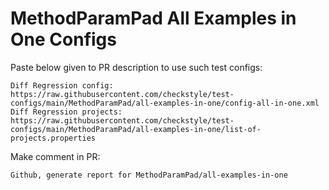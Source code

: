 # MethodParamPad All Examples in One Configs
Paste below given to PR description to use such test configs:
```
Diff Regression config: https://raw.githubusercontent.com/checkstyle/test-configs/main/MethodParamPad/all-examples-in-one/config-all-in-one.xml
Diff Regression projects: https://raw.githubusercontent.com/checkstyle/test-configs/main/MethodParamPad/all-examples-in-one/list-of-projects.properties
```
Make comment in PR:
```
Github, generate report for MethodParamPad/all-examples-in-one
```
